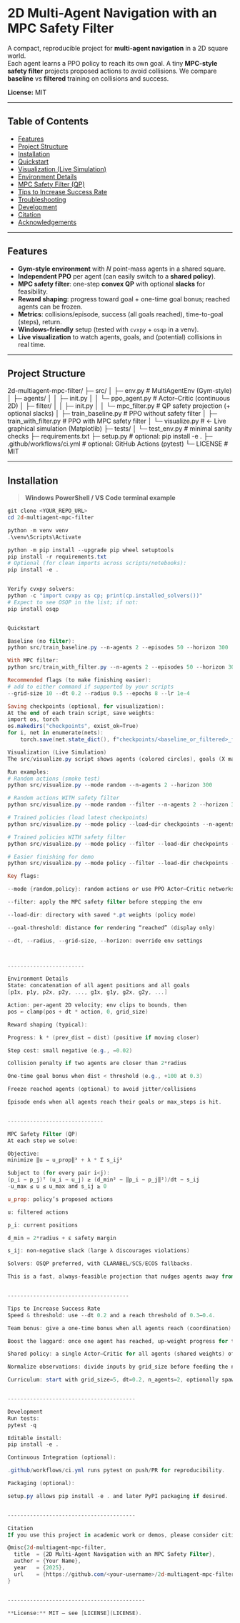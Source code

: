 # 2D Multi-Agent Navigation with an MPC Safety Filter

A compact, reproducible project for **multi-agent navigation** in a 2D square world.  
Each agent learns a PPO policy to reach its own goal. A tiny **MPC-style safety filter** projects proposed actions to avoid collisions. We compare **baseline** vs **filtered** training on collisions and success.

**License:** MIT

---

## Table of Contents
- [Features](#features)
- [Project Structure](#project-structure)
- [Installation](#installation)
- [Quickstart](#quickstart)
- [Visualization (Live Simulation)](#visualization-live-simulation)
- [Environment Details](#environment-details)
- [MPC Safety Filter (QP)](#mpc-safety-filter-qp)
- [Tips to Increase Success Rate](#tips-to-increase-success-rate)
- [Troubleshooting](#troubleshooting)
- [Development](#development)
- [Citation](#citation)
- [Acknowledgements](#acknowledgements)

---

## Features

- **Gym-style environment** with *N* point-mass agents in a shared square.
- **Independent PPO** per agent (can easily switch to a **shared policy**).
- **MPC safety filter**: one-step **convex QP** with optional **slacks** for feasibility.
- **Reward shaping**: progress toward goal + one-time goal bonus; reached agents can be frozen.
- **Metrics**: collisions/episode, success (all goals reached), time-to-goal (steps), return.
- **Windows-friendly** setup (tested with `cvxpy` + `osqp` in a venv).
- **Live visualization** to watch agents, goals, and (potential) collisions in real time.

---

## Project Structure

2d-multiagent-mpc-filter/
├─ src/
│ ├─ env.py # MultiAgentEnv (Gym-style)
│ ├─ agents/
│ │ ├─ init.py
│ │ └─ ppo_agent.py # Actor–Critic (continuous 2D)
│ ├─ filter/
│ │ ├─ init.py
│ │ └─ mpc_filter.py # QP safety projection (+ optional slacks)
│ ├─ train_baseline.py # PPO without safety filter
│ ├─ train_with_filter.py # PPO with MPC safety filter
│ └─ visualize.py # ← Live graphical simulation (Matplotlib)
├─ tests/
│ └─ test_env.py # minimal sanity checks
├─ requirements.txt
├─ setup.py # optional: pip install -e .
├─ .github/workflows/ci.yml # optional: GitHub Actions (pytest)
└─ LICENSE # MIT


---

## Installation

> **Windows PowerShell / VS Code terminal example**

```powershell
git clone <YOUR_REPO_URL>
cd 2d-multiagent-mpc-filter

python -m venv venv
.\venv\Scripts\Activate

python -m pip install --upgrade pip wheel setuptools
pip install -r requirements.txt
# Optional (for clean imports across scripts/notebooks):
pip install -e .


Verify cvxpy solvers:
python -c "import cvxpy as cp; print(cp.installed_solvers())"
# Expect to see OSQP in the list; if not:
pip install osqp


Quickstart

Baseline (no filter):
python src/train_baseline.py --n-agents 2 --episodes 50 --horizon 300

With MPC filter:
python src/train_with_filter.py --n-agents 2 --episodes 50 --horizon 300

Recommended flags (to make finishing easier):
# add to either command if supported by your scripts
--grid-size 10 --dt 0.2 --radius 0.5 --epochs 8 --lr 1e-4

Saving checkpoints (optional, for visualization):
At the end of each train script, save weights:
import os, torch
os.makedirs("checkpoints", exist_ok=True)
for i, net in enumerate(nets):
    torch.save(net.state_dict(), f"checkpoints/<baseline_or_filtered>_final_agent{i}.pt")

Visualization (Live Simulation)
The src/visualize.py script shows agents (colored circles), goals (X markers), and a HUD with step, cumulative collisions, and how many agents reached.

Run examples:
# Random actions (smoke test)
python src/visualize.py --mode random --n-agents 2 --horizon 300

# Random actions WITH safety filter
python src/visualize.py --mode random --filter --n-agents 2 --horizon 300

# Trained policies (load latest checkpoints)
python src/visualize.py --mode policy --load-dir checkpoints --n-agents 2 --horizon 300

# Trained policies WITH safety filter
python src/visualize.py --mode policy --filter --load-dir checkpoints --n-agents 2 --horizon 300

# Easier finishing for demo
python src/visualize.py --mode policy --filter --load-dir checkpoints --dt 0.2 --goal-threshold 0.35 --horizon 300

Key flags:

--mode {random,policy}: random actions or use PPO Actor–Critic networks

--filter: apply the MPC safety filter before stepping the env

--load-dir: directory with saved *.pt weights (policy mode)

--goal-threshold: distance for rendering “reached” (display only)

--dt, --radius, --grid-size, --horizon: override env settings



------------------------

Environment Details
State: concatenation of all agent positions and all goals
[p1x, p1y, p2x, p2y, ..., g1x, g1y, g2x, g2y, ...]

Action: per-agent 2D velocity; env clips to bounds, then
pos ← clamp(pos + dt * action, 0, grid_size)

Reward shaping (typical):

Progress: k * (prev_dist − dist) (positive if moving closer)

Step cost: small negative (e.g., −0.02)

Collision penalty if two agents are closer than 2*radius

One-time goal bonus when dist < threshold (e.g., +100 at 0.3)

Freeze reached agents (optional) to avoid jitter/collisions

Episode ends when all agents reach their goals or max_steps is hit.


------------------------------

MPC Safety Filter (QP)
At each step we solve:

Objective:
minimize ‖u − u_prop‖² + λ * Σ s_ij²

Subject to (for every pair i<j):
(p_i − p_j)ᵀ (u_i − u_j) ≥ (d_min² − ‖p_i − p_j‖²)/dt − s_ij
-u_max ≤ u ≤ u_max and s_ij ≥ 0

u_prop: policy’s proposed actions

u: filtered actions

p_i: current positions

d_min = 2*radius + ε safety margin

s_ij: non-negative slack (large λ discourages violations)

Solvers: OSQP preferred, with CLARABEL/SCS/ECOS fallbacks.

This is a fast, always-feasible projection that nudges agents away from imminent collision while staying close to the policy’s intent.


--------------------------------------

Tips to Increase Success Rate
Speed & threshold: use --dt 0.2 and a reach threshold of 0.3–0.4.

Team bonus: give a one-time bonus when all agents reach (coordination).

Boost the laggard: once one agent has reached, up-weight progress for the others.

Shared policy: a single Actor–Critic for all agents (shared weights) often coordinates better.

Normalize observations: divide inputs by grid_size before feeding the network.

Curriculum: start with grid_size=5, dt=0.2, n_agents=2, optionally spawn goals near starts, then scale up.


----------------------------------------

Development
Run tests:
pytest -q

Editable install:
pip install -e .

Continuous Integration (optional):

.github/workflows/ci.yml runs pytest on push/PR for reproducibility.

Packaging (optional):

setup.py allows pip install -e . and later PyPI packaging if desired.


----------------------------------------

Citation
If you use this project in academic work or demos, please consider citing the repository:

@misc{2d-multiagent-mpc-filter,
  title  = {2D Multi-Agent Navigation with an MPC Safety Filter},
  author = {Your Name},
  year   = {2025},
  url    = {https://github.com/<your-username>/2d-multiagent-mpc-filter}
}


-------------------------------------------

**License:** MIT — see [LICENSE](LICENSE).
